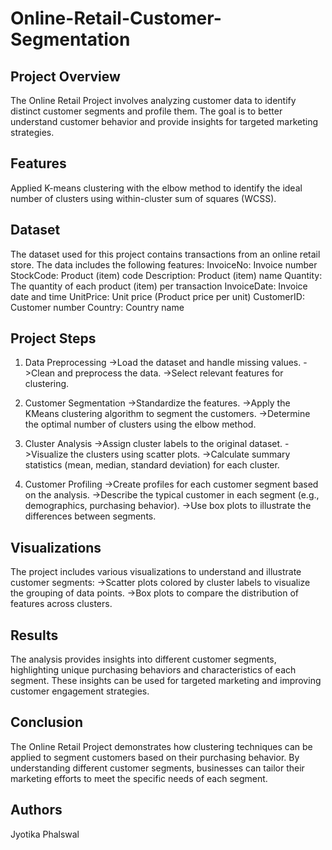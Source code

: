 # Online-Retail-Customer-Segmentation



## Project Overview
The Online Retail Project involves analyzing customer data to identify distinct customer segments and profile them. The goal is to better understand customer behavior and provide insights for targeted marketing strategies.
## Features
Applied K-means clustering with the elbow method to identify the ideal number of clusters using within-cluster sum of squares (WCSS).
## Dataset
The dataset used for this project contains transactions from an online retail store. The data includes the following features:
InvoiceNo: Invoice number
StockCode: Product (item) code
Description: Product (item) name
Quantity: The quantity of each product (item) per transaction
InvoiceDate: Invoice date and time
UnitPrice: Unit price (Product price per unit)
CustomerID: Customer number
Country: Country name
## Project Steps
1. Data Preprocessing
->Load the dataset and handle missing values.
->Clean and preprocess the data.
->Select relevant features for clustering.

2. Customer Segmentation
->Standardize the features.
->Apply the KMeans clustering algorithm to segment the customers.
->Determine the optimal number of clusters using the elbow method.

3. Cluster Analysis
->Assign cluster labels to the original dataset.
->Visualize the clusters using scatter plots.
->Calculate summary statistics (mean, median, standard deviation) for each cluster.

4. Customer Profiling
->Create profiles for each customer segment based on the analysis.
->Describe the typical customer in each segment (e.g., demographics, purchasing behavior).
->Use box plots to illustrate the differences between segments.
## Visualizations
The project includes various visualizations to understand and illustrate customer segments:
->Scatter plots colored by cluster labels to visualize the grouping of data points.
->Box plots to compare the distribution of features across clusters.
## Results
The analysis provides insights into different customer segments, highlighting unique purchasing behaviors and characteristics of each segment. These insights can be used for targeted marketing and improving customer engagement strategies.
## Conclusion
The Online Retail Project demonstrates how clustering techniques can be applied to segment customers based on their purchasing behavior. By understanding different customer segments, businesses can tailor their marketing efforts to meet the specific needs of each segment.
## Authors
Jyotika Phalswal
